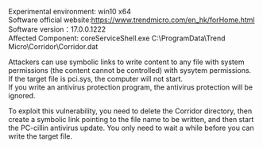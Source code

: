 Experimental environment: win10 x64      
Software official website:https://www.trendmicro.com/en_hk/forHome.html   
Software version：17.0.0.1222      
Affected Component: coreServiceShell.exe  C:\ProgramData\Trend Micro\Corridor\Corridor.dat      

Attackers can use symbolic links to write content to any file with system permissions (the content cannot be controlled) with sysytem permissions.   
If the target file is pci.sys, the computer will not start.   
If you write an antivirus protection program, the antivirus protection will be ignored. 

To exploit this vulnerability, you need to delete the Corridor directory, then create a symbolic link pointing to the file name to be written, and then start the PC-cillin antivirus update. You only need to wait a while before you can write the target file.
